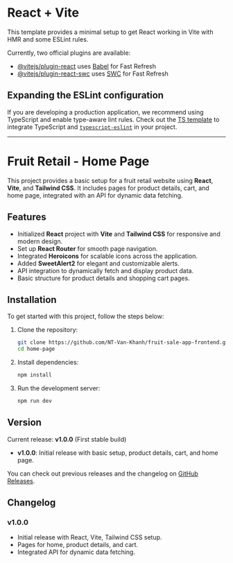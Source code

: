 # React + Vite

This template provides a minimal setup to get React working in Vite with HMR and some ESLint rules.

Currently, two official plugins are available:

- [@vitejs/plugin-react](https://github.com/vitejs/vite-plugin-react/blob/main/packages/plugin-react/README.md) uses [Babel](https://babeljs.io/) for Fast Refresh
- [@vitejs/plugin-react-swc](https://github.com/vitejs/vite-plugin-react-swc) uses [SWC](https://swc.rs/) for Fast Refresh

## Expanding the ESLint configuration

If you are developing a production application, we recommend using TypeScript and enable type-aware lint rules. Check out the [TS template](https://github.com/vitejs/vite/tree/main/packages/create-vite/template-react-ts) to integrate TypeScript and [`typescript-eslint`](https://typescript-eslint.io) in your project.

---

# Fruit Retail - Home Page

This project provides a basic setup for a fruit retail website using **React**, **Vite**, and **Tailwind CSS**. It includes pages for product details, cart, and home page, integrated with an API for dynamic data fetching.

## Features
- Initialized **React** project with **Vite** and **Tailwind CSS** for responsive and modern design.
- Set up **React Router** for smooth page navigation.
- Integrated **Heroicons** for scalable icons across the application.
- Added **SweetAlert2** for elegant and customizable alerts.
- API integration to dynamically fetch and display product data.
- Basic structure for product details and shopping cart pages.

## Installation

To get started with this project, follow the steps below:

1. Clone the repository:
    ```bash
    git clone https://github.com/NT-Van-Khanh/fruit-sale-app-frontend.git
    cd home-page
    ```

2. Install dependencies:
    ```bash
    npm install
    ```

3. Run the development server:
    ```bash
    npm run dev
    ```
## Version

Current release: **v1.0.0** (First stable build)

- **v1.0.0**: Initial release with basic setup, product details, cart, and home page.

You can check out previous releases and the changelog on [GitHub Releases](https://github.com/NT-Van-Khanh/fruit-sale-app-frontend/releases).

## Changelog

### v1.0.0
- Initial release with React, Vite, Tailwind CSS setup.
- Pages for home, product details, and cart.
- Integrated API for dynamic data fetching.

